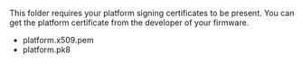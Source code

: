 <p>This folder requires your platform signing certificates to be present. You can get the platform certificate from the developer of your firmware.</p>
<ul>
<li>platform.x509.pem</li>
<li>platform.pk8</li>
</ul>
